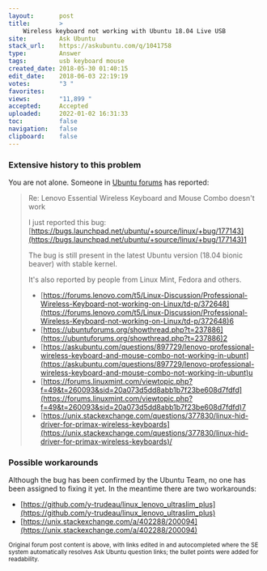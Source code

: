```yaml
---
layout:       post
title:        >
    Wireless keyboard not working with Ubuntu 18.04 Live USB
site:         Ask Ubuntu
stack_url:    https://askubuntu.com/q/1041758
type:         Answer
tags:         usb keyboard mouse
created_date: 2018-05-30 01:40:15
edit_date:    2018-06-03 22:19:19
votes:        "3 "
favorites:    
views:        "11,899 "
accepted:     Accepted
uploaded:     2022-01-02 16:31:33
toc:          false
navigation:   false
clipboard:    false
---
```


### Extensive history to this problem

You are not alone. Someone in [Ubuntu forums][1] has reported:

> Re: Lenovo Essential Wireless Keyboard and Mouse Combo doesn't work  
>   
> I just reported this bug:  
> [https://bugs.launchpad.net/ubuntu/+source/linux/+bug/177143](https://bugs.launchpad.net/ubuntu/+source/linux/+bug/177143)1  
>   
> The bug is still present in the latest Ubuntu version (18.04 bionic beaver) with stable kernel.  
>   
> It's also reported by people from Linux Mint, Fedora and others.  
>   
> - [https://forums.lenovo.com/t5/Linux-Discussion/Professional-Wireless-Keyboard-not-working-on-Linux/td-p/372648](https://forums.lenovo.com/t5/Linux-Discussion/Professional-Wireless-Keyboard-not-working-on-Linux/td-p/372648)6  
> - [https://ubuntuforums.org/showthread.php?t=237886](https://ubuntuforums.org/showthread.php?t=237886)2   
> - [https://askubuntu.com/questions/897729/lenovo-professional-wireless-keyboard-and-mouse-combo-not-working-in-ubunt](https://askubuntu.com/questions/897729/lenovo-professional-wireless-keyboard-and-mouse-combo-not-working-in-ubunt)u  
> - [https://forums.linuxmint.com/viewtopic.php?f=49&t=260093&sid=20a073d5dd8abb1b7f23be608d7fdfd](https://forums.linuxmint.com/viewtopic.php?f=49&t=260093&sid=20a073d5dd8abb1b7f23be608d7fdfd)7  
> - [https://unix.stackexchange.com/questions/377830/linux-hid-driver-for-primax-wireless-keyboards](https://unix.stackexchange.com/questions/377830/linux-hid-driver-for-primax-wireless-keyboards)/  

### Possible workarounds

Although the bug has been confirmed by the Ubuntu Team, no one has been assigned to fixing it yet. In the meantime there are two workarounds:

- [https://github.com/y-trudeau/linux_lenovo_ultraslim_plus](https://github.com/y-trudeau/linux_lenovo_ultraslim_plus)
- [https://unix.stackexchange.com/a/402288/200094](https://unix.stackexchange.com/a/402288/200094)


<sub>Original forum post content is above, with links edited in and autocompleted where the SE system automatically resolves Ask Ubuntu question links; the bullet points were added for readability.</sub>

  [1]: https://ubuntuforums.org/showthread.php?t=2378862
